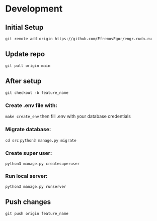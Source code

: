 # Development
## Initial Setup
`git remote add origin https://github.com/EfremovEgor/engr.rudn.ru`
## Update repo
`git pull origin main`
## After setup
`git checkout -b feature_name`
### Create .env file with:
`make create_env`
then fill .env with your database credentials 
### Migrate database:
`cd src`
`python3 manage.py migrate`
### Create super user:
`python3 manage.py createsuperuser`
### Run local server:
`python3 manage.py runserver`
## Push changes
`git push origin feature_name`
